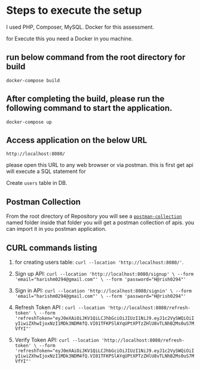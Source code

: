 Steps to execute the setup
==============
I used PHP, Composer, MySQL. Docker for this assessment.

for Execute this you need a Docker in you machine.


run below command from the root directory for build
------------------
`docker-compose build`

After completing the build, please run the following command to start the application.
---------------------
`docker-compose up`

Access application on the below URL
-----
`http://localhost:8080/`

please open this URL to any web browser or via postman. 
this is first get api will execute a SQL statement for

Create `users` table in DB.

Postman Collection
-----------
From the root directory of Repository you will see a [`postman-collection`](https://github.com/harishm0294/jwt_api/tree/main/postman-collection) named folder inside that folder you will get a postman collection of apis. you can import it in you postman application.

CURL commands listing
-----------

1. for creating users table: `curl --location 'http://localhost:8080/'`.

2. Sign up API:
 `curl --location 'http://localhost:8080/signup' \
--form 'email="harishm0294@gmail.com"' \
--form 'password="H@rish0294"'`

3. Sign in API:
`curl --location 'http://localhost:8080/signin' \
--form 'email="harishm0294@gmail.com"' \
--form 'password="H@rish0294"'`

4. Refresh Token API :
`curl --location 'http://localhost:8080/refresh-token' \
--form 'refreshToken="eyJ0eXAiOiJKV1QiLCJhbGciOiJIUzI1NiJ9.eyJ1c2VySWQiOiIyIiwiZXhwIjoxNzI1MDk3NDM4fQ.VI01TFKPSlAYqUPtXPTzZHlU8vTLNhB2Ms0uS7MVfYI"'`

5. Verify Token API:
`curl --location 'http://localhost:8080/refresh-token' \
--form 'refreshToken="eyJ0eXAiOiJKV1QiLCJhbGciOiJIUzI1NiJ9.eyJ1c2VySWQiOiIyIiwiZXhwIjoxNzI1MDk3NDM4fQ.VI01TFKPSlAYqUPtXPTzZHlU8vTLNhB2Ms0uS7MVfYI"'`



